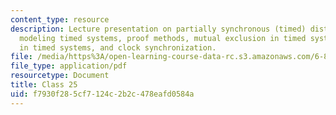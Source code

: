 ```yaml
---
content_type: resource
description: Lecture presentation on partially synchronous (timed) distributed systems,
  modeling timed systems, proof methods, mutual exclusion in timed systems, consensus
  in timed systems, and clock synchronization.
file: /media/https%3A/open-learning-course-data-rc.s3.amazonaws.com/6-852j-distributed-algorithms-fall-2009/f7930f285cf7124c2b2c478eafd0584a_MIT6_852JF09_lec25.pdf
file_type: application/pdf
resourcetype: Document
title: Class 25
uid: f7930f28-5cf7-124c-2b2c-478eafd0584a
---
```

